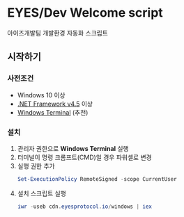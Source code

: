 # EYES/Dev Welcome script
아이즈개발팀 개발환경 자동화 스크립트

## 시작하기
### 사전조건
 - Windows 10 이상
 - [.NET Framework v4.5](https://dotnet.microsoft.com/download) 이상
 - [Windows Terminal](http://aka.ms/terminal) (추천)

### 설치
1. 관리자 권한으로 **Windows Terminal** 실행
2. 터미널이 명령 크롬프트(CMD)일 경우 파워셀로 변경
3. 실행 권한 추가
	```powershell
	Set-ExecutionPolicy RemoteSigned -scope CurrentUser
	```
4. 설치 스크립트 실행
	```powershell
	iwr -useb cdn.eyesprotocol.io/windows | iex
	```
